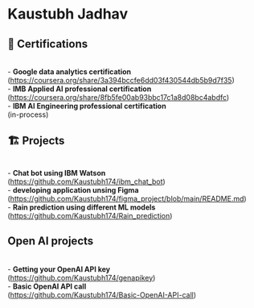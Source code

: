 # Kaustubh Jadhav #

## 🏅 Certifications  ##
  <br>- __Google data analytics certification__ 
  <br>(https://coursera.org/share/3a394bccfe6dd03f430544db5b9d7f35) 
  <br>- __IMB Applied AI professional certification__
  <br>(https://coursera.org/share/8fb5fe00ab93bbc17c1a8d08bc4abdfc)
  <br>- __IBM AI Engineering professional certification__
  <br>(in-process)
<br>
## 🏗 Projects ##

<br>- __Chat bot using IBM Watson__ 
<br>(https://github.com/Kaustubh174/ibm_chat_bot)
<br>- __developing application unsing Figma__ 
<br>(https://github.com/Kaustubh174/figma_project/blob/main/README.md)
<br>- __Rain prediction using different ML models__
<br>(https://github.com/Kaustubh174/Rain_prediction)

## Open AI projects ##

<br>- __Getting your OpenAI API key__
<br>(https://github.com/Kaustubh174/genapikey)
<br>- __Basic OpenAI API call__
<br>(https://github.com/Kaustubh174/Basic-OpenAI-API-call)

